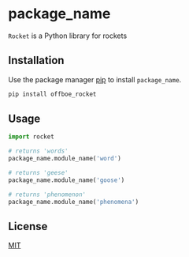 # package_name

`Rocket` is a Python library for rockets

## Installation

Use the package manager [pip](https://pip.pypa.io/en/stable/) to install `package_name`.

```bash
pip install offboe_rocket
```

## Usage

```python
import rocket

# returns 'words'
package_name.module_name('word')

# returns 'geese'
package_name.module_name('goose')

# returns 'phenomenon'
package_name.module_name('phenomena')
```

## License
[MIT](https://choosealicense.com/licenses/mit/)